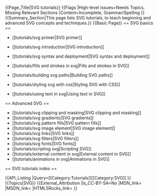 {{Page_Title|SVG tutorials}}
{{Flags
|High-level issues=Needs Topics, Missing Relevant Sections
|Content=Incomplete, Grammar/Spelling
}}
{{Summary_Section|This page lists SVG tutorials, to teach beginning and advanced SVG concepts and techniques.}}
{{Basic Page}}
== SVG basics ==

* [[tutorials/svg primer|SVG primer]]

* [[tutorials/svg introduction|SVG introduction]]
* [[tutorials/svg syntax and deployment|SVG syntax and deployment]]
* [[tutorials/fills and strokes in svg|Fills and strokes in SVG]]
* [[tutorials/building svg paths|Building SVG paths]]
* [[tutorials/styling svg with css|Styling SVG with CSS]]
* [[tutorials/using text in svg|Using text in SVG]]

== Advanced SVG ==

* [[tutorials/svg clipping and masking|SVG clipping and masking]]
* [[tutorials/svg gradients|SVG gradients]]
* [[tutorials/svg pattern fills|SVG pattern fills]]
* [[tutorials/svg image element|SVG image element]]
* [[tutorials/svg links|SVG links]]
* [[tutorials/svg filters|SVG filters]]
* [[tutorials/svg fonts|SVG fonts]]
* [[tutorials/scripting svg|Scripting SVG]]
* [[tutorials/external content in svg|External content in SVG]]
* [[tutorials/animations in svg|Animations in SVG]]

== SVG tutorials index ==

{{API_Listing
|Query=[[Category:Tutorials]][[Category:SVG]]
}}
{{Topics|SVG}}
{{External_Attribution
|Is_CC-BY-SA=No
|MDN_link=
|MSDN_link=
|HTML5Rocks_link=
}}